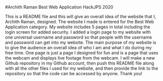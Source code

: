 #Archith Raman Best Web Application HackJPS 2020

This is a README file and this will give an overall idea of the website that I, Archith Raman, designed. The website I made is entered for the Best Web Application category. My website includes 5 pages in total including the login screen for added security. I added a login page to my website with one universal username and password so that people with the username and password can get into my website. The main purpose of my website is to give the audience an overall idea of who I am and what I do during my free time. One page is just a page I designed for fun and is a page that uses the webcam and displays live footage from the webcam. I will make a new Github repository in my Github account, then push this README file along with all the other files I used for my website, and then provide the link to the repository so that the code can be accessed by anyone. Thank you!